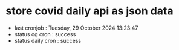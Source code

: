 # store covid daily api as json data

- last cronjob : Tuesday, 29 October 2024 13:23:47
- status og cron : success
- status daily cron : success
      
      
